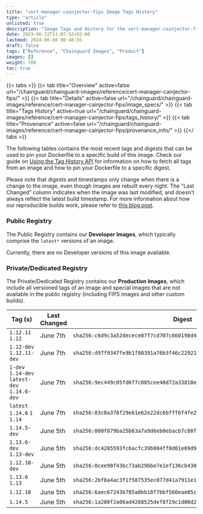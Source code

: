 ```yaml
---
title: "cert-manager-cainjector-fips Image Tags History"
type: "article"
unlisted: true
description: "Image Tags and History for the cert-manager-cainjector-fips Chainguard Image"
date: 2023-06-22T11:07:52+02:00
lastmod: 2024-06-08 00:48:55
draft: false
tags: ["Reference", "Chainguard Images", "Product"]
images: []
weight: 700
toc: true
---
```


{{< tabs >}}
{{< tab title="Overview" active=false url="/chainguard/chainguard-images/reference/cert-manager-cainjector-fips/" >}}
{{< tab title="Details" active=false url="/chainguard/chainguard-images/reference/cert-manager-cainjector-fips/image_specs/" >}}
{{< tab title="Tags History" active=true url="/chainguard/chainguard-images/reference/cert-manager-cainjector-fips/tags_history/" >}}
{{< tab title="Provenance" active=false url="/chainguard/chainguard-images/reference/cert-manager-cainjector-fips/provenance_info/" >}}
{{</ tabs >}}

The following tables contains the most recent tags and digests that can be used to pin your Dockerfile to a specific build of this image. Check our guide on [Using the Tag History API](/chainguard/chainguard-images/using-the-tag-history-api/) for information on how to fetch all tags from an image and how to pin your Dockerfile to a specific digest.

Please note that digests and timestamps only change when there is a change to the image, even though images are rebuilt every night. The "Last Changed" column indicates when the image was last modified, and doesn't always reflect the latest build timestamp. For more information about how our reproducible builds work, please refer to [this blog post](https://www.chainguard.dev/unchained/reproducing-chainguards-reproducible-image-builds).

### Public Registry
The Public Registry contains our **Developer Images**, which typically comprise the `latest*` versions of an image.

Currently, there are no Developer versions of this image available.

### Private/Dedicated Registry
The Private/Dedicated Registry contains our **Production Images**, which include all versioned tags of an image and special images that are not available in the public registry (including FIPS images and other custom builds).

| Tag (s)                                       | Last Changed | Digest                                                                    |
|-----------------------------------------------|--------------|---------------------------------------------------------------------------|
|  `1.12.11` `1.12`                             | June 7th     | `sha256:c6d9c3a52decece87f7cd707c660198d4f0f40e7a187412033999737eebaf251` |
|  `1.12-dev` `1.12.11-dev`                     | June 7th     | `sha256:d97f9347fe9b1f88391a76b3f46c229214d4f41ceea9c14fc757ffa67dc8ef87` |
|  `1-dev` `1.14-dev` `latest-dev` `1.14.6-dev` | June 7th     | `sha256:9ec449c05fd6f7c085cee48d72a33818e5eadc8991167ea17bee530a0f9dfcf9` |
|  `latest` `1.14.6` `1` `1.14`                 | June 7th     | `sha256:83c0a378f29e61e62e22dc6bfff6f4fe2f15f394ca498a41dc3d52b1b76e44f4` |
|  `1.14.5-dev`                                 | June 5th     | `sha256:000f879ba25b63a7a9d6eb0ebacb7c80fc5f158f0431fc9c25809d5e400404a4` |
|  `1.13.6-dev` `1.13-dev`                      | June 5th     | `sha256:dc4285593fc6acfc39b804ff0d01e69d97af8ab8d2485520b1f53d4bd3002381` |
|  `1.12.10-dev`                                | June 5th     | `sha256:0cee90f43bc73ab29bbe7e1ef136cb430cc02d58ec29289664feec5c1d587d71` |
|  `1.13.6` `1.13`                              | June 5th     | `sha256:2bf8a4ac3f1f587535ec077d41a7911e12d6d397d40c895443c9692ed13defc1` |
|  `1.12.10`                                    | June 5th     | `sha256:6aec67243b785a0bb18f7bbf560eae85c8dfe9527ad8e30aabb9d49b0d499b5e` |
|  `1.14.5`                                     | June 5th     | `sha256:1a200f2a06ad4268525def8f29c1d08d2fe5b37c5e5dbda4ad25209b471a59ac` |

